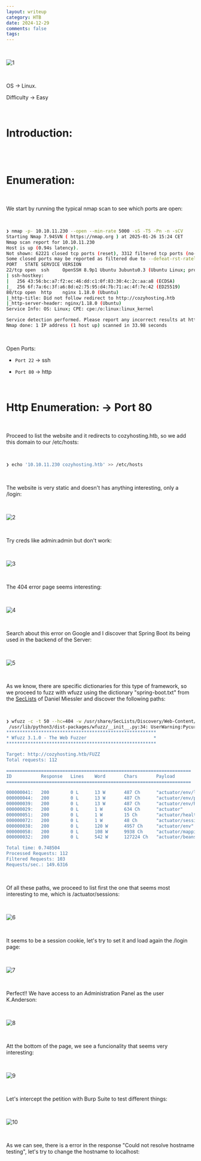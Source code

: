 ```yaml
---
layout: writeup
category: HTB
date: 2024-12-29
comments: false
tags: 
---
```


<br />

![1](../../../assets/images/CozyHosting/1.png)

<br />

OS -> Linux.

Difficulty -> Easy 

<br />

# Introduction:
<br />



<br />

# Enumeration:

<br />

We start by running the typical nmap scan to see which ports are open:

<br />

```bash
❯ nmap -p- 10.10.11.230 --open --min-rate 5000 -sS -T5 -Pn -n -sCV
Starting Nmap 7.94SVN ( https://nmap.org ) at 2025-01-26 15:24 CET
Nmap scan report for 10.10.11.230
Host is up (0.94s latency).
Not shown: 62221 closed tcp ports (reset), 3312 filtered tcp ports (no-response)
Some closed ports may be reported as filtered due to --defeat-rst-ratelimit
PORT   STATE SERVICE VERSION
22/tcp open  ssh     OpenSSH 8.9p1 Ubuntu 3ubuntu0.3 (Ubuntu Linux; protocol 2.0)
| ssh-hostkey: 
|   256 43:56:bc:a7:f2:ec:46:dd:c1:0f:83:30:4c:2c:aa:a8 (ECDSA)
|_  256 6f:7a:6c:3f:a6:8d:e2:75:95:d4:7b:71:ac:4f:7e:42 (ED25519)
80/tcp open  http    nginx 1.18.0 (Ubuntu)
|_http-title: Did not follow redirect to http://cozyhosting.htb
|_http-server-header: nginx/1.18.0 (Ubuntu)
Service Info: OS: Linux; CPE: cpe:/o:linux:linux_kernel

Service detection performed. Please report any incorrect results at https://nmap.org/submit/ .
Nmap done: 1 IP address (1 host up) scanned in 33.98 seconds
```

<br />

Open Ports:

- `Port 22` -> ssh

- `Port 80` -> http

<br />

# Http Enumeration: -> Port 80

<br />

Proceed to list the website and it redirects to cozyhosting.htb, so we add this domain to our /etc/hosts:

<br />

```bash
❯ echo '10.10.11.230 cozyhosting.htb' >> /etc/hosts
```

<br />

The website is very static and doesn't has anything interesting, only a /login:

<br />

![2](../../../assets/images/CozyHosting/2.png)

<br />

Try creds like admin:admin but don't work:

<br />

![3](../../../assets/images/CozyHosting/3.png)

<br />

The 404 error page seems interesting:

<br />

![4](../../../assets/images/CozyHosting/4.png)

<br />

Search about this error on Google and I discover that Spring Boot its being used in the backend of the Server:

<br />

![5](../../../assets/images/CozyHosting/5.png)

<br />

As we know, there are specific dictionaries for this type of framework, so we proceed to fuzz with wfuzz using the dictionary "spring-boot.txt" from the [SecLists](https://github.com/danielmiessler/SecLists) of Daniel Miessler and discover the following paths:

<br />

```bash
❯ wfuzz -c -t 50 --hc=404 -w /usr/share/SecLists/Discovery/Web-Content/spring-boot.txt http://cozyhosting.htb/FUZZ
 /usr/lib/python3/dist-packages/wfuzz/__init__.py:34: UserWarning:Pycurl is not compiled against Openssl. Wfuzz might not work correctly when fuzzing SSL sites. Check Wfuzz's documentation for more information.
********************************************************
* Wfuzz 3.1.0 - The Web Fuzzer                         *
********************************************************

Target: http://cozyhosting.htb/FUZZ
Total requests: 112

=====================================================================
ID           Response   Lines    Word       Chars       Payload                                                                                                                
=====================================================================

000000041:   200        0 L      13 W       487 Ch      "actuator/env/lang"                                                                                                    
000000044:   200        0 L      13 W       487 Ch      "actuator/env/path"                                                                                                    
000000039:   200        0 L      13 W       487 Ch      "actuator/env/home"                                                                                                    
000000029:   200        0 L      1 W        634 Ch      "actuator"                                                                                                             
000000051:   200        0 L      1 W        15 Ch       "actuator/health"                                                                                                      
000000072:   200        0 L      1 W        48 Ch       "actuator/sessions"                                                                                                    
000000038:   200        0 L      120 W      4957 Ch     "actuator/env"                                                                                                         
000000058:   200        0 L      108 W      9938 Ch     "actuator/mappings"                                                                                                    
000000032:   200        0 L      542 W      127224 Ch   "actuator/beans"                                                                                                       

Total time: 0.748504
Processed Requests: 112
Filtered Requests: 103
Requests/sec.: 149.6316
```

<br />

Of all these paths, we proceed to list first the one that seems most interesting to me, which is /actuator/sessions:

<br />

![6](../../../assets/images/CozyHosting/6.png)

<br />

It seems to be a session cookie, let's try to set it and load again the /login page:

<br />

![7](../../../assets/images/CozyHosting/7.png)

<br />

Perfect!! We have access to an Administration Panel as the user K.Anderson:

<br />

![8](../../../assets/images/CozyHosting/8.png)

<br />

Att the bottom of the page, we see a funcionality that seems very interesting:

<br />

![9](../../../assets/images/CozyHosting/9.png)

<br />

Let's intercept the petition with Burp Suite to test different things:

<br />

![10](../../../assets/images/CozyHosting/10.png)

<br />

As we can see, there is a error in the response "Could not resolve hostname testing", let's try to change the hostname to localhost:

<br />


